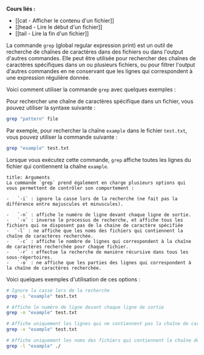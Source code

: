 **Cours liés :**
- [[cat - Afficher le contenu d'un fichier]]
- [[head - Lire le début d'un fichier]]
- [[tail - Lire la fin d'un fichier]]

La commande `grep` (global regular expression print) est un outil de recherche de chaînes de caractères dans des fichiers ou dans l'output d'autres commandes. Elle peut être utilisée pour rechercher des chaînes de caractères spécifiques dans un ou plusieurs fichiers, ou pour filtrer l'output d'autres commandes en ne conservant que les lignes qui correspondent à une expression régulière donnée.

Voici comment utiliser la commande `grep` avec quelques exemples :

Pour rechercher une chaîne de caractères spécifique dans un fichier, vous pouvez utiliser la syntaxe suivante :

```bash
grep "pattern" file
```

Par exemple, pour rechercher la chaîne `example` dans le fichier `test.txt`, vous pouvez utiliser la commande suivante :

```bash
grep "example" test.txt
```

Lorsque vous exécutez cette commande, `grep` affiche toutes les lignes du fichier qui contiennent la chaîne `example`.

```ad-info
title: Arguments
La commande `grep` prend également en charge plusieurs options qui vous permettent de contrôler son comportement :

-   `-i` : ignore la casse lors de la recherche (ne fait pas la différence entre majuscules et minuscules).
  
-   `-n` : affiche le numéro de ligne devant chaque ligne de sortie.
-   `-v` : inverse le processus de recherche, et affiche tous les fichiers qui ne disposent pas de la chaine de caractère spécifiée
-  `-l` : ne affiche que les noms des fichiers qui contiennent la chaîne de caractères recherchée.
-   `-c` : affiche le nombre de lignes qui correspondent à la chaîne de caractères recherchée pour chaque fichier.
-   `-r` : effectue la recherche de manière récursive dans tous les sous-répertoires.
-   `-o` : ne affiche que les parties des lignes qui correspondent à la chaîne de caractères recherchée.
```

Voici quelques exemples d'utilisation de ces options :

```bash
# Ignore la casse lors de la recherche
grep -i "example" test.txt

# Affiche le numéro de ligne devant chaque ligne de sortie
grep -n "example" test.txt

# Affiche uniquement les lignes qui ne contiennent pas la chaîne de caractères recherchée
grep -v "example" test.txt

# Affiche uniquement les noms des fichiers qui contiennent la chaîne de caractères recherchée
grep -l "example" ./
```

